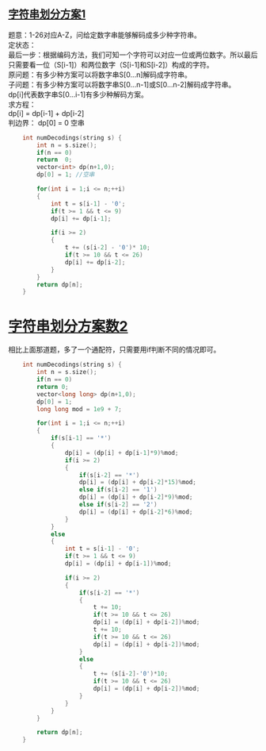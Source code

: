 ## [字符串划分方案1](https://leetcode-cn.com/problems/decode-ways/)  
题意：1-26对应A-Z，问给定数字串能够解码成多少种字符串。  
定状态：  
最后一步：根据编码方法，我们可知一个字符可以对应一位或两位数字。所以最后只需要看一位（S[i-1]）和两位数字（S[i-1]和S[i-2]）构成的字符。  
原问题：有多少种方案可以将数字串S[0...n]解码成字符串。    
子问题：有多少种方案可以将数字串S[0...n-1]或S[0...n-2]解码成字符串。    
dp[i]代表数字串S[0...i-1]有多少种解码方案。   
求方程：  
dp[i] = dp[i-1] + dp[i-2]  
判边界：
dp[0] = 0 空串     
```cpp
    int numDecodings(string s) {
        int n = s.size();
        if(n == 0)
        return  0;
        vector<int> dp(n+1,0);
        dp[0] = 1; //空串

        for(int i = 1;i <= n;++i)
        {
            int t = s[i-1] - '0';
            if(t >= 1 && t <= 9)
            dp[i] += dp[i-1];

            if(i >= 2)
            {
                t += (s[i-2] - '0')* 10;
                if(t >= 10 && t <= 26)
                dp[i] += dp[i-2];
            }
        }
        return dp[n];
    }
```

# [字符串划分方案数2](https://leetcode-cn.com/problems/decode-ways-ii/)  
相比上面那道题，多了一个通配符，只需要用if判断不同的情况即可。  
```cpp
    int numDecodings(string s) {
        int n = s.size();
        if(n == 0)
        return 0;
        vector<long long> dp(n+1,0);
        dp[0] = 1;
        long long mod = 1e9 + 7;

        for(int i = 1;i <= n;++i)
        {
            if(s[i-1] == '*')
            {
                dp[i] = (dp[i] + dp[i-1]*9)%mod;
                if(i >= 2)
                {
                    if(s[i-2] == '*')
                    dp[i] = (dp[i] + dp[i-2]*15)%mod;
                    else if(s[i-2] == '1')
                    dp[i] = (dp[i] + dp[i-2]*9)%mod;
                    else if(s[i-2] == '2')
                    dp[i] = (dp[i] + dp[i-2]*6)%mod;
                }
            }
            else
            {
                int t = s[i-1] - '0';
                if(t >= 1 && t <= 9)
                dp[i] = (dp[i] + dp[i-1])%mod;

                if(i >= 2)
                {
                    if(s[i-2] == '*')
                    {
                        t += 10;
                        if(t >= 10 && t <= 26)
                        dp[i] = (dp[i] + dp[i-2])%mod;
                        t += 10;
                        if(t >= 10 && t <= 26)
                        dp[i] = (dp[i] + dp[i-2])%mod;                        
                    }
                    else
                    {
                        t += (s[i-2]-'0')*10;
                        if(t >= 10 && t <= 26)
                        dp[i] = (dp[i] + dp[i-2])%mod;
                    }
                }
            }
        }

        return dp[n];
    }
```

